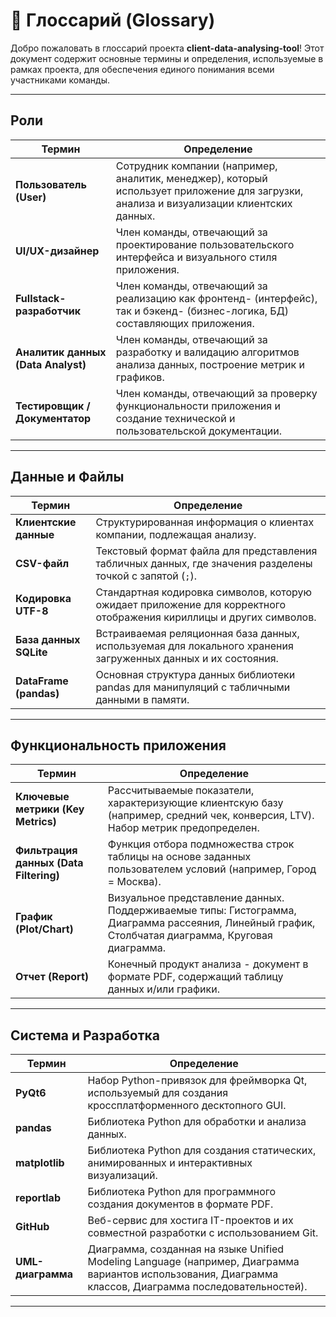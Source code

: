 # 📖 Глоссарий (Glossary)

Добро пожаловать в глоссарий проекта **client-data-analysing-tool**! Этот документ содержит основные термины и определения, используемые в рамках проекта, для обеспечения единого понимания всеми участниками команды.

---

## Роли

| Термин | Определение |
|--------|-------------|
| **Пользователь (User)** | Сотрудник компании (например, аналитик, менеджер), который использует приложение для загрузки, анализа и визуализации клиентских данных. |
| **UI/UX-дизайнер** | Член команды, отвечающий за проектирование пользовательского интерфейса и визуального стиля приложения. |
| **Fullstack-разработчик** | Член команды, отвечающий за реализацию как фронтенд- (интерфейс), так и бэкенд- (бизнес-логика, БД) составляющих приложения. |
| **Аналитик данных (Data Analyst)** | Член команды, отвечающий за разработку и валидацию алгоритмов анализа данных, построение метрик и графиков. |
| **Тестировщик / Документатор** | Член команды, отвечающий за проверку функциональности приложения и создание технической и пользовательской документации. |

---

## Данные и Файлы

| Термин | Определение |
|--------|-------------|
| **Клиентские данные** | Структурированная информация о клиентах компании, подлежащая анализу. |
| **CSV-файл** | Текстовый формат файла для представления табличных данных, где значения разделены точкой с запятой (`;`). |
| **Кодировка UTF-8** | Стандартная кодировка символов, которую ожидает приложение для корректного отображения кириллицы и других символов. |
| **База данных SQLite** | Встраиваемая реляционная база данных, используемая для локального хранения загруженных данных и их состояния. |
| **DataFrame (pandas)** | Основная структура данных библиотеки pandas для манипуляций с табличными данными в памяти. |

---

## Функциональность приложения

| Термин | Определение |
|--------|-------------|
| **Ключевые метрики (Key Metrics)** | Рассчитываемые показатели, характеризующие клиентскую базу (например, средний чек, конверсия, LTV). Набор метрик предопределен. |
| **Фильтрация данных (Data Filtering)** | Функция отбора подмножества строк таблицы на основе заданных пользователем условий (например, Город = Москва). |
| **График (Plot/Chart)** | Визуальное представление данных. Поддерживаемые типы: Гистограмма, Диаграмма рассеяния, Линейный график, Столбчатая диаграмма, Круговая диаграмма. |
| **Отчет (Report)** | Конечный продукт анализа - документ в формате PDF, содержащий таблицу данных и/или графики. |

---

## Система и Разработка

| Термин | Определение |
|--------|-------------|
| **PyQt6** | Набор Python-привязок для фреймворка Qt, используемый для создания кроссплатформенного десктопного GUI. |
| **pandas** | Библиотека Python для обработки и анализа данных. |
| **matplotlib** | Библиотека Python для создания статических, анимированных и интерактивных визуализаций. |
| **reportlab** | Библиотека Python для программного создания документов в формате PDF. |
| **GitHub** | Веб-сервис для хостига IT-проектов и их совместной разработки с использованием Git. |
| **UML-диаграмма** | Диаграмма, созданная на языке Unified Modeling Language (например, Диаграмма вариантов использования, Диаграмма классов, Диаграмма последовательностей). |

---
